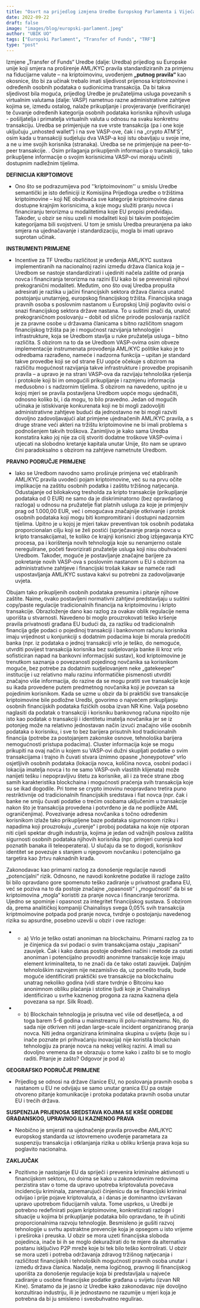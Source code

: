 ```yaml
---
title: "Osvrt na prijedlog izmjena Uredbe Europskog Parlamenta i Vijeća o informacijama koje se prilažu prijenosima novčanih sredstava i određene kriptoimovine"
date: 2022-09-22
draft: false
image: "images/blog/europski-parlament.jpeg"
author: "UBIK UO"
tags: ["Europski Parlament", "Transfer of Funds", "TRF"]
type: "post"
---
```


Izmjene „Transfer of Funds“ Uredbe (dalje: Uredba) prijedlog su Europske unije koji smjera na proširenje AML/KYC pravila standardiziranih za primjenu na fiducijarne valute – na kriptoimovinu, uvođenjem **„putnog pravila“** kao okosnice, što bi za učinak trebalo imati sljedivost prijenosa kriptoimovine i određenih osobnih podataka o sudionicima  transakcija. Da bi takva sljedivost bila moguća, prijedlog Uredbe je pružateljima usluga povezanih s virtualnim valutama (dalje: VASP) nametnuo razne administrativne zahtjeve kojima se, između ostalog, nalaže prikupljanje i provjeravanje (verificiranje) te čuvanje određenih kategorija osobnih podataka korisnika njihovih usluga - pošiljatelja i primatelja virtualnih valuta u odnosu na svaku konkretnu transakciju. Uredba se primjenjuje na sve vrste transakcija (pa i one koje uključuju „unhosted wallet“) i na sve VASP-ove, čak i na  „crypto ATM'S“, osim kada u transakciji sudjeluju dva VASP-a koji istu obavljaju u svoje ime, a ne u ime svojih korisnika (stranaka). Uredba se ne primjenjuje na peer-to-peer transakcije. 
. Osim prilaganja prikupljenih informacija o transakciji, tako prikupljene informacije o svojim korisnicima VASP-ovi moraju učiniti dostupnim nadležnim tijelima. 

**DEFINICIJA KRIPTOIMOVE**
- Ono što se podrazumijeva pod ''kriptoimovinom'' u smislu Uredbe semantički je isto definiciji iz Komisijina Prijedloga uredbe o tržištima kriptoimovine – koji NE obuhvaća sve kategorije kriptoimovine danas dostupne krajnjim korisnicima, a koje mogu služiti pranju novca i financiranju terorizma u modalitetima koje EU propisi predviđaju. Također, u obzir se nisu uzeli ni modaliteti koji bi takvim postojećim kategorijama bili svojstveni. U tom je smislu Uredba preuranjena pa iako smjera na ujednačavanje i standardizaciju, mogla bi imati upravo suprotan učinak.

**INSTRUMENTI PRIMJENE**
- Incentive za TF Uredbu različitost je uređenja AML/KYC sustava implementiranih na nacionalnoj razini između država članica koja je – Uredbom se nastoje standardizirati i ujediniti načela zaštite od pranja novca i financiranja terorizma na razini EU kako bi se prevenirali njihovi prekogranični modaliteti.
Međutim, ono što ovaj Uredba propušta adresirati je razlika u jačini financijskih sektora država članica unatoč postojanju unutarnjeg, europskog financijskog tržišta. Financijska snaga pravnih osoba s poslovnim nastanom u Europskoj Uniji poglavito ovisi o snazi financijskog sektora države nastana. To u suštini znači da, unatoč prekograničnom poslovanju – dobit od slične prirode poslovanja različit je za pravne osobe u državama članicama s bitno različitom snagom financijskog tržišta pa je i mogućnost razvijanja tehnologije i infrastrukture, koja se Uredbom stavlja u ruke pružatelja usluga – bitno različita. 
S obzirom na to da se Uredbom VASP-ovima osim obveze implementacije instrumenata provođenja AML/KYC politike kako je to odredbama razrađeno, nameće i nadzorna funkcija – upitan je standard takve provedbe koji se od strane EU uopće očekuje s obzirom na različitu mogućnost razvijanja takve infrastrukture i provedbe propisanih pravila – a upravo je na strani VASP-ova da razvijaju tehnološka rješenja i protokole koji bi im omogućili prikupljanje i razmjenu informacija međusobno i s nadzornim tijelima.
S obzirom na navedeno, upitno je u kojoj mjeri se pravila postavljena Uredbom uopće mogu ujednačiti, odnosno koliko bi, i da mogu, to bilo pravedno. Jedan od mogućih učinaka je istiskivanje konkurenata koji ne bi mogli zadovoljiti administrativne zahtjeve budući da jednostavno ne bi mogli razviti dovoljno zadovoljavajući alat primjene ujednačenih AML/KYC pravila, a s druge strane veći akteri na tržištu kriptoimovine ne bi imali problema s podnošenjem takvih troškova. Zanimljivo je kako sama Uredba konstatira kako joj nije za cilj stvoriti dodatne troškove VASP-ovima i utjecati na slobodno kretanje kapitala unutar Unije, što nam se upravo čini paradoksalno s obzirom na zahtjeve nametnute Uredbom. 

**PRAVNO PODRUČJE PRIMJENE**
- Iako se Uredbom navodno samo proširuje primjena već etabliranih AML/KYC pravila uvodeći pojam kriptoimovine, već su na prvu očite implikacije na zaštitu osobnih podatka i zaštitu tržišnog natjecanja. Odustajanje od bilokakvog tresholda za kripto transakcije (prikupljanje podataka od 0 EUR) ne samo da je diskriminatorno (bez opravdanog razloga) u odnosu na pružatelje fiat platnih usluga za koje je primjenjiv prag od 1.000,00 EUR, već i omogućava značajnije otkrivanje i protok osobnih podataka koji mogu biti kompromitirani i dostupni nadzornim tijelima. Upitno je u kojoj je mjeri takav preventivan tok osobnih podataka proporcionalan cilju koji se želi postići (sprječavanje pranja novca u kripto transakcijama), te koliko će krajnji korisnici zbog izbjegavanja KYC procesa, pa i korištenja novih tehnologija koje su nenamjerno ostale neregulirane, početi favorizirati pružatelje usluga koji nisu obuhvaćeni Uredbom. Također, moguće je postavljanje značajne barijere za pokretanje novih VASP-ova s poslovnim nastanom u EU s obzirom na administrativne zahtjeve i financijski trošak kakav se nameće radi uspostavljanja AML/KYC sustava kakvi su potrebni za zadovoljavanje uvjeta.

Obujam tako prikupljenih osobnih  podataka presumira i pitanje njihove zaštite. Naime, ovako postavljeni normativni zahtjevi predstavljaju u suštini copy/paste regulacije tradicionalnih financija na kriptoimovinu i kripto transakcije. Obrazloženje dano kao razlog za ovakav oblik regulacije nema uporišta u stvarnosti. Navedeno bi moglo prouzrokovati teško kršenje pravila privatnosti građana EU budući da, za razliku od tradicionalnih financija gdje podaci o pojedinoj transakciji i bankovnom računu korisnika imaju vrijednost u konjunkciji s dodatnim podacima koje bi morala predočiti banka (npr. iz podataka o jednoj transakciji vrlo je teško, do nemoguće, utvrditi povijest transakcija korisnika bez sudjelovanja banke ili kroz vrlo sofisticiran napad na bankovni informacijski sustav), kod kriptoimovine je trenutkom saznanja o povezanosti pojedinog novčanika sa korisnikom moguće, bez potrebe za dodatnim sudjelovanjem neke „gatekeeper“ institucije i uz relativno malu razinu informatičke pismenosti utvrditi značajno više informacija, do razine da se mogu pratiti sve transakcije koje su ikada provedene putem predmetnog novčanika koji je povezan sa pojedinim korisnikom. Kada se uzme u obzir da bi praktički sve transakcije kriptoimovine bile podložne Uredbi, govorimo o najvećem prikupljanju osobnih financijskih podataka fizičkih osoba izvan NR Kine. Valja posebno naglasiti da podatak o transakciji i korisniku bankovnog računa nipošto nije isto kao podatak o transakciji i identitetu imatelja novčanika jer se iz potonjeg može na relativno jednostavan način izvući značajno više osobnih podataka o korisniku, i sve to bez barijera prisutnih kod tradicionalnih financija (potrebe za postojanjem zakonske osnove, tehnološka barijera nemogućnosti pristupa podacima). Cluster informacija koje se mogu prikupiti na ovaj način u kojem su VASP-ovi dužni skupljati podatke o svim transakcijama i trajno ih čuvati stvara iznimno opasne „honeypotove“ vrlo osjetljivih osobnih podataka (lokacija novca, količina novca, osobni podaci i lokacija imatelja novca i to ne samo VASP-ovih vlastitih klijenata) može nanijeti tešku i nepopravljivu štetu za korisnike, ali i za treće strane zbog samih karakteristika blockchaina i mogućnosti praćenja svih transakcija koje su se ikad dogodile. Pri tome se crypto imovinu neopravdano tretira puno restriktivnije od tradicionalnih financijskih sredstava i fiat novca (npr. čak i banke ne smiju čuvati podatke o trećim osobama uključenim u transakcije nakon što je transakcija provedena i potvrđeno je da ne podliježe AML ograničenjima). Povezivanje adresa novčanika s točno određenim korisnikom izlaže tako prikupljene baze podataka sigurnosnom riziku i napadima koji prouzrokuju „curenje“ i proboj podataka na koje nije otporan niti cijeli spektar drugih industrija, kojima je jedan od važnijih poslova zaštita sigurnosti osobnih podataka njihovih korisnika (npr. primjeri curenja kod poznatih banaka ili teleoperatera). U slučaju da se to dogodi, korisnikov identitet se povezuje s stanjem u njegovom novčaniku i potencijalno ga targetira kao žrtvu naknadnih krađa. 

Zakonodavac kao primarni razlog za donošenje regulacije navodi „potencijalni“ rizik. Odnosno, ne navodi konkretne podatke ili razloge zašto bi bilo opravdano gore spomenuto teško zadiranje u privatnost građana EU, već se poziva na to da postoje značajne „opasnosti“ i „mogućnosti“ da bi se kriptoimovina „mogla“ koristiti za pranje novca i financiranje terorizma. Ujedno se spominje i opasnost za integritet financijskog sustava. S obzirom da, prema analitičkoj kompaniji Chainalisys svega 0,05% svih transakcija kriptmoimovine potpada pod pranje novca, tvrdnje o postojanju navedenog rizika su apsurdne, posebno uzevši u obzir i ove razloge:

- - a)	Vrlo je teško ostati anoniman na blockchainu. Primarni razlog za to je činjenica da svi podaci o svim transakcijama ostaju „zapisani“ zauvijek. Čak i kako danas postoje određeni načini i metode za ostati anoniman i potencijalno provoditi anonimne transakcije koje imaju element kriminaliteta, to ne znači da će tako ostati zauvijek. Daljnjim tehnološkim razvojem nije nezamislivo da, uz ponešto truda, bude moguće identificirati praktički sve transakcije na blockchainu unatrag nekoliko godina (vidi stare tvrdnje o Bitcoinu kao anonimnom obliku plaćanja i stotine ljudi koje je Chainalisys identificirao u svrhe kaznenog progona za razna kaznena djela povezana sa npr. Silk Road).

- - b)	Blockchain tehnologija je prisutna već više od desetljeća, a od toga barem 5-6 godina u mainstreamu ili polu-mainstreamu. No, do sada nije otkriven niti jedan large-scale incident organiziranog pranja novca. Niti jedna organizirana kriminalna skupina u svijetu (koje su i inače poznate pri prihvaćanju inovacija) nije koristila blockchain tehnologiju za pranje novca na nekoj velikoj razini. A imali su dovoljno vremena da se obrazuju o tome kako i zašto bi se to moglo raditi. 
Pitanje je zašto? Odgovor je pod a) 

**GEOGRAFSKO PODRUČJE PRIMJENE**
- Prijedlog se odnosi na države članice EU, no poslovanja pravnih osoba s nastanom u EU ne odvijaju se samo unutar granica EU pa ostaje otvoreno pitanje komunikacije i protoka podataka pravnih osoba unutar EU i trećih država.

**SUSPENZIJA PRIJENOSA SREDSTAVA KOJIMA SE KRŠE ODREDBE GRAĐANSKOG, UPRAVNOG ILI KAZNENOG PRAVA**
- Neobično je smjerati na ujednačenje pravila provedbe AML/KYC europskog standarda uz istovremeno uvođenje parametara za suspenziju transakcija i otklanjanja rizika u obliku kršenja prava koja su poglavito nacionalna.

**ZAKLJUČAK**
- Pozitivno je nastojanje EU da spriječi i prevenira kriminalne aktivnosti u financijskom sektoru, no doima se kako u zakonodavnim redovima perzistira stav o tome da upravo upotreba kriptovaluta povećava incidenciju kriminala, zanemarujući činjenicu da se financijski kriminal odvijao i prije pojave kriptovaluta, a i danas je dominantno izvršavan upravo upotrebom fiducijarnih valuta. Tome usprkos, u Uredbi je potrebno redefinirati pojam kriptoimovine, konkretizirati razloge i situacije u kojima bi prikupljanje podataka bilo opravdano, te ih učiniti proporcionalnima razvoju tehnologije. Besmisleno je gušiti razvoj tehnologije u svrhu apstraktne prevencije koja je opsegom u isto vrijeme i preširoka i preuska. U obzir se mora uzeti financijska sloboda pojedinca, inače bi ih se moglo dekuražirati do te mjere da alternativa postanu isključivo P2P mreže koje bi tek bilo teško kontrolirati. U obzir se mora uzeti i potreba održavanja zdravog tržišnog natjecanja i različitost financijskih i tehnoloških mogućnosti pravnih osoba unutar i između država članica. Nadalje, nema logičnog, pravnog ili financijskog uporišta za donošenje regulacije koja bi predstavljala u najveće zadiranje u osobne financijske podatke građana u svijetu (izvan NR Kine). Smatamo da je jasno iz Uredbe kako zakonodavac nije dovoljno konzultirao industriju, ili je jednostavno ne razumije u mjeri koja je potrebna da bi ju smisleno i sveobuhvatno regulirao. 
